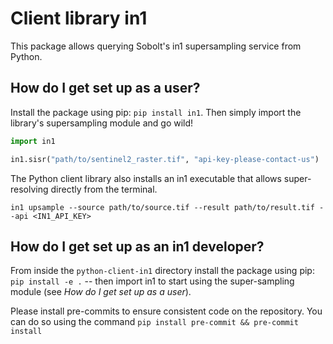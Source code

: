# Client library in1
This package allows querying Sobolt's in1 supersampling service from Python.

## How do I get set up as a user?
Install the package using pip: `pip install in1`. Then simply import the library's supersampling module and go wild!

```python
import in1

in1.sisr("path/to/sentinel2_raster.tif", "api-key-please-contact-us")
```
The Python client library also installs an in1 executable that allows super-resolving directly from the terminal.

```shell
in1 upsample --source path/to/source.tif --result path/to/result.tif --api <IN1_API_KEY>
```

## How do I get set up as an in1 developer?
From inside the `python-client-in1` directory install the package using pip: `pip
install -e .`  -- then import in1 to start using the super-sampling module (see _How do I
get set up as a user_).

Please install pre-commits to ensure consistent code on the repository. You can do so
using the command `pip install pre-commit && pre-commit install`
